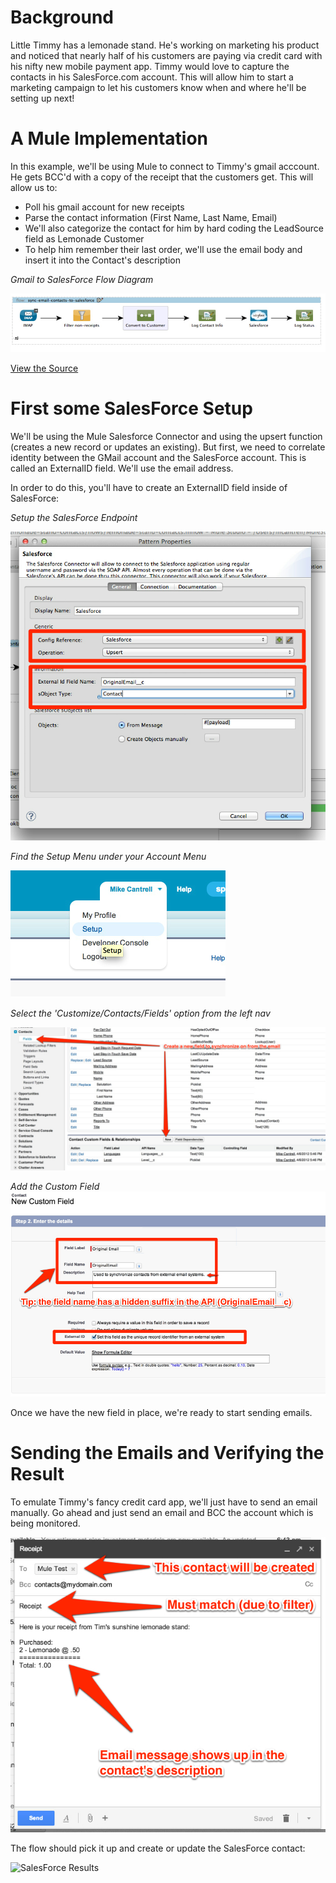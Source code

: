 # Background

Little Timmy has a lemonade stand. He's working on marketing his product and noticed that nearly half of his customers are paying via credit card with his nifty new mobile payment app. Timmy would love to capture the contacts in his SalesForce.com account. This will allow him to start a marketing campaign to let his customers know when and where he'll be setting up next!

# A Mule Implementation

In this example, we'll be using Mule to connect to Timmy's gmail acccount. He gets BCC'd with a copy of the receipt that the customers get. This will allow us to:

 - Poll his gmail account for new receipts
 - Parse the contact information (First Name, Last Name, Email)
 - We'll also categorize the contact for him by hard coding the LeadSource field as Lemonade Customer
 - To help him remember their last order, we'll use the email body and insert it into the Contact's description

*Gmail to SalesForce Flow Diagram*

![Gmail to SalesForce Flow Diagram](src/main/docs/flow.jpg?raw=true)

[View the Source](src/main/app/lemonade-stand-contacts.xml)


# First some SalesForce Setup

We'll be using the Mule Salesforce Connector and using the upsert function (creates a new record or updates an existing). But first, we need to correlate identity between the GMail account and the SalesForce account. This is called an ExternalID field. We'll use the email address.

In order to do this, you'll have to create an ExternalID field inside of SalesForce:

*Setup the SalesForce Endpoint*

![Gmail to Salesforce Flow Diagram](src/main/docs/contacts-upsert-dialog.jpg?raw=true)

*Find the Setup Menu under your Account Menu*

![Setup Menu](src/main/docs/contacts-external-id-1.jpg?raw=true)

*Select the 'Customize/Contacts/Fields' option from the left nav*

![Contact Fields](src/main/docs/contacts-external-id-2.jpg?raw=true)

*Add the Custom Field*
![Custom Field](src/main/docs/contacts-external-id-3.jpg?raw=true)

Once we have the new field in place, we're ready to start sending emails.

# Sending the Emails and Verifying the Result

To emulate Timmy's fancy credit card app, we'll just have to send an email manually. Go ahead and just send an email and BCC the account which is being monitored.

![Sending an test email](src/main/docs/send-email.jpg?raw=true)

The flow should pick it up and create or update the SalesForce contact:

![SalesForce Results](src/main/docs/update-result.jpg?raw=true)

